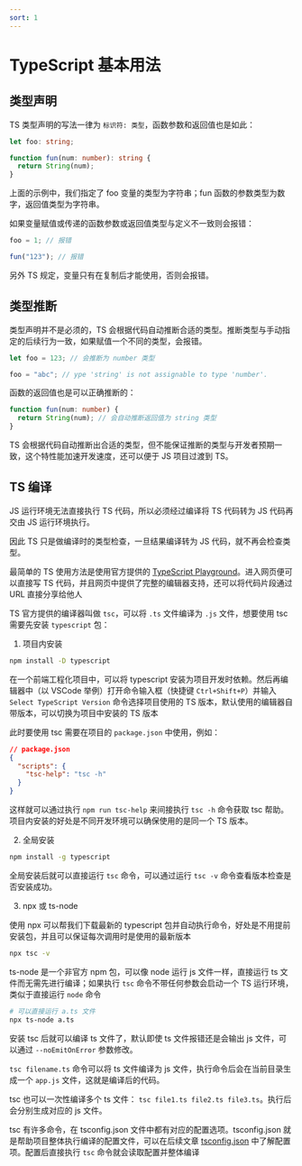 ```yaml
---
sort: 1
---
```


# TypeScript 基本用法

## 类型声明

TS 类型声明的写法一律为 `标识符: 类型`，函数参数和返回值也是如此：

```ts
let foo: string;

function fun(num: number): string {
  return String(num);
}
```

上面的示例中，我们指定了 foo 变量的类型为字符串；fun 函数的参数类型为数字，返回值类型为字符串。

如果变量赋值或传递的函数参数或返回值类型与定义不一致则会报错：

```ts
foo = 1; // 报错

fun("123"); // 报错
```

另外 TS 规定，变量只有在复制后才能使用，否则会报错。

## 类型推断

类型声明并不是必须的，TS 会根据代码自动推断合适的类型。推断类型与手动指定的后续行为一致，如果赋值一个不同的类型，会报错。

```ts
let foo = 123; // 会推断为 number 类型

foo = "abc"; // ype 'string' is not assignable to type 'number'.
```

函数的返回值也是可以正确推断的：

```ts
function fun(num: number) {
  return String(num); // 会自动推断返回值为 string 类型
}
```

TS 会根据代码自动推断出合适的类型，但不能保证推断的类型与开发者预期一致，这个特性能加速开发速度，还可以便于 JS 项目过渡到 TS。

## TS 编译

JS 运行环境无法直接执行 TS 代码，所以必须经过编译将 TS 代码转为 JS 代码再交由 JS 运行环境执行。

因此 TS 只是做编译时的类型检查，一旦结果编译转为 JS 代码，就不再会检查类型。

最简单的 TS 使用方法是使用官方提供的 [TypeScript Playground](https://www.typescriptlang.org/zh/play)。进入网页便可以直接写 TS 代码，并且网页中提供了完整的编辑器支持，还可以将代码片段通过 URL 直接分享给他人

TS 官方提供的编译器叫做 `tsc`，可以将 `.ts` 文件编译为 `.js` 文件，想要使用 tsc 需要先安装 `typescript` 包：

1. 项目内安装

```sh
npm install -D typescript
```

在一个前端工程化项目中，可以将 typescript 安装为项目开发时依赖。然后再编辑器中（以 VSCode 举例）打开命令输入框（快捷键 `Ctrl+Shift+P`）并输入 `Select TypeScript Version` 命令选择项目使用的 TS 版本，默认使用的编辑器自带版本，可以切换为项目中安装的 TS 版本

此时要使用 tsc 需要在项目的 `package.json` 中使用，例如：

```json
// package.json
{
  "scripts": {
    "tsc-help": "tsc -h"
  }
}
```

这样就可以通过执行 `npm run tsc-help` 来间接执行 `tsc -h` 命令获取 tsc 帮助。项目内安装的好处是不同开发环境可以确保使用的是同一个 TS 版本。

2. 全局安装

```sh
npm install -g typescript
```

全局安装后就可以直接运行 `tsc` 命令，可以通过运行 `tsc -v` 命令查看版本检查是否安装成功。

3. npx 或 ts-node

使用 npx 可以帮我们下载最新的 typescript 包并自动执行命令，好处是不用提前安装包，并且可以保证每次调用时是使用的最新版本

```sh
npx tsc -v
```

ts-node 是一个非官方 npm 包，可以像 node 运行 js 文件一样，直接运行 ts 文件而无需先进行编译；如果执行 `tsc` 命令不带任何参数会启动一个 TS 运行环境，类似于直接运行 `node` 命令

```sh
# 可以直接运行 a.ts 文件
npx ts-node a.ts
```

安装 tsc 后就可以编译 ts 文件了，默认即使 ts 文件报错还是会输出 js 文件，可以通过 `--noEmitOnError` 参数修改。

`tsc filename.ts` 命令可以将 ts 文件编译为 js 文件，执行命令后会在当前目录生成一个 `app.js` 文件，这就是编译后的代码。

tsc 也可以一次性编译多个 ts 文件： `tsc file1.ts file2.ts file3.ts`。执行后会分别生成对应的 js 文件。

tsc 有许多命令，在 tsconfig.json 文件中都有对应的配置选项。tsconfig.json 就是帮助项目整体执行编译的配置文件，可以在后续文章 [tsconfig.json](./tsconfig.md) 中了解配置项。配置后直接执行 `tsc` 命令就会读取配置并整体编译
